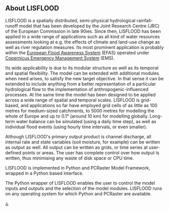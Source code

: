 ## About LISFLOOD

LISFLOOD is a spatially distributed, semi-physical hydrological rainfall-runoff model that has been developed by the Joint Research Centre (JRC) of the European Commission in late 90ies. 
Since then, LISFLOOD has been applied to a wide range of applications such as all kind of water resources assessments looking at e.g. 
the effects of climate and land-use change as well as river regulation measures. 
Its most prominent application is probably within the [European Flood Awareness System](https://www.efas.eu/) (EFAS) 
operated under [Copernicus Emergency Management System](http://emergency.copernicus.eu/) (EMS).

Its wide applicability is due to its modular structure as well as its temporal and spatial flexibility. 
The model can be extended with additional modules when need arises, to satisfy the new target objective. 
In that sense it can be extended to include anything from a better representation of a particular hydrological flow to the implementation of anthropogenic-influenced processes. 
At the same time the model has been designed to be applied across a wide range of spatial and temporal scales. 
LISFLOOD is grid-based, and applications so far have employed grid cells of as little as 100 metres for medium-sized catchments, to 5000 metres for modelling 
the whole of Europe and up to 0.1° (around 10 km) for modelling globally. Long-term water balance can be simulated (using a daily time step), 
as well as individual flood events (using hourly time intervals, or even smaller). 

Although LISFLOOD's primary output product is channel discharge, all internal rate and state variables (soil moisture, for example) can be written as output as well.
 All output can be written as grids, or time series at user-defined points or areas. 
 The user has complete control over how output is written, thus minimising any waste of disk space or CPU time.

LISFLOOD is implemented in Python and PCRaster Model Framework, wrapped in a Python based interface. 

The Python wrapper of LISFLOOD enables the user to control the model inputs and outputs and the selection of the model modules. 
LISFLOOD runs on any operating system for which Python and PCRaster are available.


[🔝](#top)
